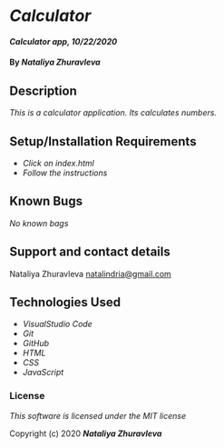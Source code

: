 # _Calculator_

#### _Calculator app, 10/22/2020_

#### By _**Nataliya Zhuravleva**_

## Description

_This is a calculator application. Its calculates numbers._

## Setup/Installation Requirements

* _Click on index.html_
* _Follow the instructions_


## Known Bugs

_No known bags_

## Support and contact details

Nataliya Zhuravleva [natalindria@gmail.com](mailto:natalindria@gmail.com)


## Technologies Used

* _VisualStudio Code_
* _Git_
* _GitHub_
* _HTML_
* _CSS_
* _JavaScript_

### License

*This software is licensed under the MIT license*

Copyright (c) 2020 **_Nataliya Zhuravleva_**
